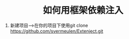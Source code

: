 # <center>如何用框架依赖注入</center>

1. 新建项目-->在你的项目下使用git clone https://github.com/svermeulen/Extenject.git
